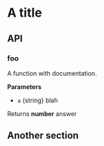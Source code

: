 # A title

## API

### foo

A function with documentation.


**Parameters**

-   `a`  {string} blah



Returns **number** answer




## Another section
